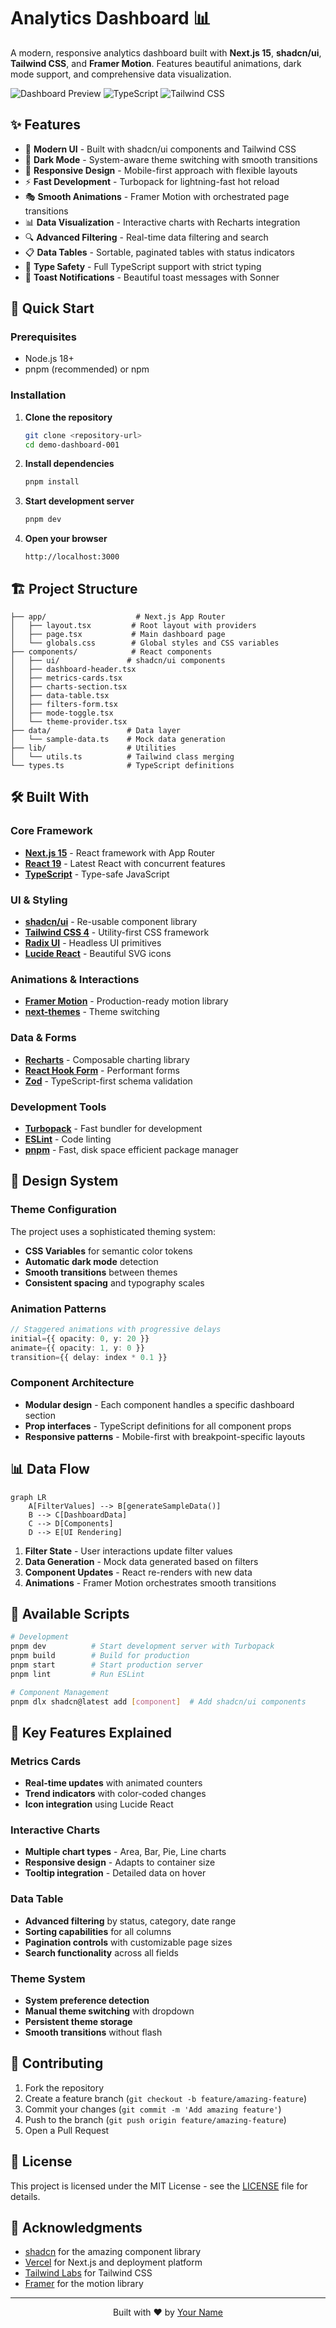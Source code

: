 # Analytics Dashboard 📊

A modern, responsive analytics dashboard built with **Next.js 15**, **shadcn/ui**, **Tailwind CSS**, and **Framer Motion**. Features beautiful animations, dark mode support, and comprehensive data visualization.

![Dashboard Preview](https://img.shields.io/badge/Next.js-15-black?style=for-the-badge&logo=next.js&logoColor=white)
![TypeScript](https://img.shields.io/badge/TypeScript-5.0-blue?style=for-the-badge&logo=typescript&logoColor=white)
![Tailwind CSS](https://img.shields.io/badge/Tailwind-4.0-06B6D4?style=for-the-badge&logo=tailwindcss&logoColor=white)

## ✨ Features

- 🎨 **Modern UI** - Built with shadcn/ui components and Tailwind CSS
- 🌙 **Dark Mode** - System-aware theme switching with smooth transitions
- 📱 **Responsive Design** - Mobile-first approach with flexible layouts
- ⚡ **Fast Development** - Turbopack for lightning-fast hot reload
- 🎭 **Smooth Animations** - Framer Motion with orchestrated page transitions
- 📊 **Data Visualization** - Interactive charts with Recharts integration
- 🔍 **Advanced Filtering** - Real-time data filtering and search
- 📋 **Data Tables** - Sortable, paginated tables with status indicators
- 🎯 **Type Safety** - Full TypeScript support with strict typing
- 🍞 **Toast Notifications** - Beautiful toast messages with Sonner

## 🚀 Quick Start

### Prerequisites

- Node.js 18+ 
- pnpm (recommended) or npm

### Installation

1. **Clone the repository**
   ```bash
   git clone <repository-url>
   cd demo-dashboard-001
   ```

2. **Install dependencies**
   ```bash
   pnpm install
   ```

3. **Start development server**
   ```bash
   pnpm dev
   ```

4. **Open your browser**
   ```
   http://localhost:3000
   ```

## 🏗️ Project Structure

```
├── app/                    # Next.js App Router
│   ├── layout.tsx         # Root layout with providers
│   ├── page.tsx           # Main dashboard page
│   └── globals.css        # Global styles and CSS variables
├── components/            # React components
│   ├── ui/               # shadcn/ui components
│   ├── dashboard-header.tsx
│   ├── metrics-cards.tsx
│   ├── charts-section.tsx
│   ├── data-table.tsx
│   ├── filters-form.tsx
│   ├── mode-toggle.tsx
│   └── theme-provider.tsx
├── data/                 # Data layer
│   └── sample-data.ts    # Mock data generation
├── lib/                  # Utilities
│   └── utils.ts          # Tailwind class merging
└── types.ts              # TypeScript definitions
```

## 🛠️ Built With

### Core Framework
- **[Next.js 15](https://nextjs.org/)** - React framework with App Router
- **[React 19](https://react.dev/)** - Latest React with concurrent features
- **[TypeScript](https://www.typescriptlang.org/)** - Type-safe JavaScript

### UI & Styling
- **[shadcn/ui](https://ui.shadcn.com/)** - Re-usable component library
- **[Tailwind CSS 4](https://tailwindcss.com/)** - Utility-first CSS framework
- **[Radix UI](https://www.radix-ui.com/)** - Headless UI primitives
- **[Lucide React](https://lucide.dev/)** - Beautiful SVG icons

### Animations & Interactions
- **[Framer Motion](https://www.framer.com/motion/)** - Production-ready motion library
- **[next-themes](https://github.com/pacocoursey/next-themes)** - Theme switching

### Data & Forms
- **[Recharts](https://recharts.org/)** - Composable charting library
- **[React Hook Form](https://react-hook-form.com/)** - Performant forms
- **[Zod](https://zod.dev/)** - TypeScript-first schema validation

### Development Tools
- **[Turbopack](https://turbo.build/pack)** - Fast bundler for development
- **[ESLint](https://eslint.org/)** - Code linting
- **[pnpm](https://pnpm.io/)** - Fast, disk space efficient package manager

## 🎨 Design System

### Theme Configuration
The project uses a sophisticated theming system:

- **CSS Variables** for semantic color tokens
- **Automatic dark mode** detection
- **Smooth transitions** between themes
- **Consistent spacing** and typography scales

### Animation Patterns
```typescript
// Staggered animations with progressive delays
initial={{ opacity: 0, y: 20 }}
animate={{ opacity: 1, y: 0 }}
transition={{ delay: index * 0.1 }}
```

### Component Architecture
- **Modular design** - Each component handles a specific dashboard section
- **Prop interfaces** - TypeScript definitions for all component props
- **Responsive patterns** - Mobile-first with breakpoint-specific layouts

## 📊 Data Flow

```mermaid
graph LR
    A[FilterValues] --> B[generateSampleData()]
    B --> C[DashboardData]
    C --> D[Components]
    D --> E[UI Rendering]
```

1. **Filter State** - User interactions update filter values
2. **Data Generation** - Mock data generated based on filters
3. **Component Updates** - React re-renders with new data
4. **Animations** - Framer Motion orchestrates smooth transitions

## 🚀 Available Scripts

```bash
# Development
pnpm dev          # Start development server with Turbopack
pnpm build        # Build for production
pnpm start        # Start production server
pnpm lint         # Run ESLint

# Component Management
pnpm dlx shadcn@latest add [component]  # Add shadcn/ui components
```

## 🎯 Key Features Explained

### Metrics Cards
- **Real-time updates** with animated counters
- **Trend indicators** with color-coded changes
- **Icon integration** using Lucide React

### Interactive Charts
- **Multiple chart types** - Area, Bar, Pie, Line charts
- **Responsive design** - Adapts to container size
- **Tooltip integration** - Detailed data on hover

### Data Table
- **Advanced filtering** by status, category, date range
- **Sorting capabilities** for all columns
- **Pagination controls** with customizable page sizes
- **Search functionality** across all fields

### Theme System
- **System preference detection**
- **Manual theme switching** with dropdown
- **Persistent theme storage**
- **Smooth transitions** without flash

## 🤝 Contributing

1. Fork the repository
2. Create a feature branch (`git checkout -b feature/amazing-feature`)
3. Commit your changes (`git commit -m 'Add amazing feature'`)
4. Push to the branch (`git push origin feature/amazing-feature`)
5. Open a Pull Request

## 📝 License

This project is licensed under the MIT License - see the [LICENSE](LICENSE) file for details.

## 🙏 Acknowledgments

- [shadcn](https://twitter.com/shadcn) for the amazing component library
- [Vercel](https://vercel.com) for Next.js and deployment platform
- [Tailwind Labs](https://tailwindlabs.com) for Tailwind CSS
- [Framer](https://www.framer.com) for the motion library

---

<div align="center">
  <p>Built with ❤️ by <a href="https://github.com/yourusername">Your Name</a></p>
</div>
